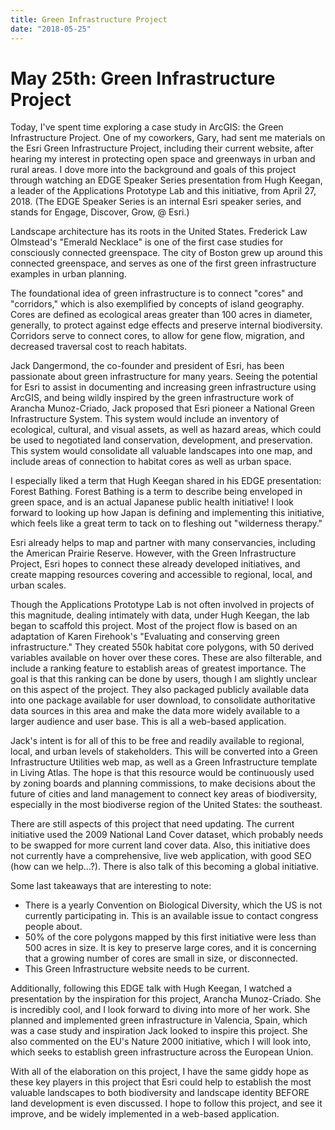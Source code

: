```yaml
---
title: Green Infrastructure Project
date: "2018-05-25"
---
```

# May 25th: Green Infrastructure Project

Today, I've spent time exploring a case study in ArcGIS: the Green Infrastructure Project. One of my coworkers, Gary, had sent me materials on the Esri Green Infrastructure Project, including their current website, after hearing my interest in protecting open space and greenways in urban and rural areas. I dove more into the background and goals of this project through watching an EDGE Speaker Series presentation from Hugh Keegan, a leader of the Applications Prototype Lab and this initiative, from April 27, 2018. (The EDGE Speaker Series is an internal Esri speaker series, and stands for Engage, Discover, Grow,  @ Esri.)

Landscape architecture has its roots in the United States. Frederick Law Olmstead's "Emerald Necklace" is one of the first case studies for consciously connected greenspace. The city of Boston grew up around this connected greenspace, and serves as one of the first green infrastructure examples in urban planning.

The foundational idea of green infrastructure is to connect "cores" and "corridors," which is also exemplified by concepts of island geography. Cores are defined as ecological areas greater than 100 acres in diameter, generally, to protect against edge effects and preserve internal biodiversity. Corridors serve to connect cores, to allow for gene flow, migration, and decreased traversal cost to reach habitats.

Jack Dangermond, the co-founder and president of Esri, has been passionate about green infrastructure for many years. Seeing the potential for Esri to assist in documenting and increasing green infrastructure using ArcGIS, and being wildly inspired by the green infrastructure work of Arancha Munoz-Criado, Jack proposed that Esri pioneer a National Green Infrastructure System. This system would include an inventory of ecological, cultural, and visual assets, as well as hazard areas, which could be used to negotiated land conservation, development, and preservation. This system would consolidate all valuable landscapes into one map, and include areas of connection to habitat cores as well as urban space.

I especially liked a term that Hugh Keegan shared in his EDGE presentation: Forest Bathing. Forest Bathing is a term to describe being enveloped in green space, and is an actual Japanese public health initiative! I look forward to looking up how Japan is defining and implementing this initiative, which feels like a great term to tack on to fleshing out "wilderness therapy."

Esri already helps to map and partner with many conservancies, including the American Prairie Reserve. However, with the Green Infrastructure Project, Esri hopes to connect these already developed initiatives, and create mapping resources covering and accessible to regional, local, and urban scales.

Though the Applications Prototype Lab is not often involved in projects of this magnitude, dealing intimately with data, under Hugh Keegan, the lab began to scaffold this project. Most of the project flow is based on an adaptation of Karen Firehook's "Evaluating and conserving green infrastructure." They created 550k habitat core polygons, with 50 derived variables available on hover over these cores. These are also filterable, and include a ranking feature to establish areas of greatest importance. The goal is that this ranking can be done by users, though I am slightly unclear on this aspect of the project. They also packaged publicly available data into one package available for user download, to consolidate authoritative data sources in this area and make the data more widely available to a larger audience and user base. This is all a web-based application.

Jack's intent is for all of this to be free and readily available to regional, local, and urban levels of stakeholders. This will be converted into a Green Infrastructure Utilities web map, as well as a Green Infrastructure template in Living Atlas. The hope is that this resource would be continuously used by zoning boards and planning commissions, to make decisions about the future of cities and land management to connect key areas of biodiversity, especially in the most biodiverse region of the United States: the southeast.

There are still aspects of this project that need updating. The current initiative used the 2009 National Land Cover dataset, which probably needs to be swapped for more current land cover data. Also, this initiative does not currently have a comprehensive, live web application, with good SEO (how can we help...?). There is also talk of this becoming a global initiative.

Some last takeaways that are interesting to note:
- There is a yearly Convention on Biological Diversity, which the US is not currently participating in. This is an available issue to contact congress people about.
- 50% of the core polygons mapped by this first initiative were less than 500 acres in size. It is key to preserve large cores, and it is concerning that a growing number of cores are small in size, or disconnected.
- This Green Infrastructure website needs to be current.

Additionally, following this EDGE talk with Hugh Keegan, I watched a presentation by the inspiration for this project, Arancha Munoz-Criado. She is incredibly cool, and I look forward to diving into more of her work. She planned and implemented green infrastructure in Valencia, Spain, which was a case study and inspiration Jack looked to inspire this project. She also commented on the EU's Nature 2000 initiative, which I will look into, which seeks to establish green infrastructure across the European Union.

With all of the elaboration on this project, I have the same giddy hope as these key players in this project that Esri could help to establish the most valuable landscapes to both biodiversity and landscape identity BEFORE land development is even discussed. I hope to follow this project, and see it improve, and be widely implemented in a web-based application.
